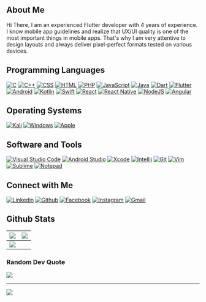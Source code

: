 ## About Me

Hi There, I am an experienced Flutter developer with 4 years of experience. I know mobile app guidelines and realize that UX/UI quality is one of the most important things in mobile apps. That's why I am very attentive to design layouts and always deliver pixel-perfect formats tested on various devices.

## Programming Languages

<p>
    <a href="#"><img alt="C" src="https://img.shields.io/badge/C%20-%232370ED.svg?logo=c&logoColor=white"></a>
    <a href="#"><img alt="C++" src="https://img.shields.io/badge/C++%20-%2300599C.svg?logo=c%2B%2B&logoColor=white"></a>
    <a href="#"><img alt="CSS" src="https://img.shields.io/badge/CSS%20-%231572B6.svg?logo=css3&logoColor=white"></a>
    <a href="#"><img alt="HTML" src="https://img.shields.io/badge/HTML%20-%23E34F26.svg?logo=html5&logoColor=white"></a>
    <a href="#"><img alt="PHP" src="https://img.shields.io/badge/php-%23777BB4.svg?logo=php&logoColor=white"></a>
    <a href="#"><img alt="JavaScript" src="https://img.shields.io/badge/JavaScript%20-%23F7DF1E.svg?logo=javascript&logoColor=black"></a>
    <a href="#"><img alt="Java" src="https://img.shields.io/badge/java-%23ED8B00.svg?logo=java&logoColor=white"></a>
    <a href="#"><img alt="Dart" src="https://img.shields.io/badge/dart-%230175C2.svg?logo=dart&logoColor=white"></a>
    <a href="#"><img alt="Flutter" src="https://img.shields.io/badge/Flutter-%2302569B.svg?logo=Flutter&logoColor=white"></a>
    <a href="#"><img alt="Android" src="https://img.shields.io/badge/android-%2320232a.svg?logo=android&logoColor=%a4c639"></a>
    <a href="#"><img alt="Kotlin" src="https://img.shields.io/badge/kotlin-%230095D5.svg?logo=kotlin&logoColor=white"></a>
    <a href="#"><img alt="Swift" src="https://img.shields.io/badge/swift-F54A2A?logo=swift&logoColor=white"></a>
    <a href="#"><img alt="React" src="https://img.shields.io/badge/react-%2320232a.svg?logo=react&logoColor=%2361DAFB"></a>
    <a href="#"><img alt="React Native" src="https://img.shields.io/badge/react_native-%2320232a.svg?logo=react&logoColor=%2361DAFB"></a>
    <a href="#"><img alt="NodeJS" src="https://img.shields.io/badge/node.js-6DA55F?logo=node.js&logoColor=white"></a>
    <a href="#"><img alt="Angular" src="https://img.shields.io/badge/angular-%23DD0031.svg?logo=angular&logoColor=white"></a>
</p>

## Operating Systems
<p>
	<a href="#"><img alt="Kali" src="https://img.shields.io/badge/Kali_Linux-557C94?logo=kali-linux&logoColor=white"></a>
	<a href="#"><img alt="Windows" src="https://img.shields.io/badge/Windows-0078D6?logo=windows&logoColor=white"></a>
	<a href="#"><img alt="Apple" src="https://img.shields.io/badge/mac%20os-000000?logo=apple&logoColor=white"></a>
</p>

## Software and Tools
<p>
	<a href="#"><img alt="Visual Studio Code" src="https://img.shields.io/badge/Visual%20Studio%20Code-0078d7.svg?logo=visual-studio-code&logoColor=white"></a>
	<a href="#"><img alt="Android Studio" src="https://img.shields.io/badge/Android&nbsp;Studio-000000.svg?logo=androidstudio&logoColor=white"></a>
	<a href="#"><img alt="Xcode" src="https://img.shields.io/badge/Xcode-007ACC?for-the-badge&logo=xcode&logoColor=white"></a>
	<a href="#"><img alt="Intellij" src="https://img.shields.io/badge/IntelliJ&nbsp;IDEA-000000.svg?logo=intellij-idea&logoColor=white"></a>
  	<a href="#"><img alt="Git" src="https://img.shields.io/badge/Git%20-%23F05033.svg?logo=git&logoColor=white"></a>
	<a href="#"><img alt="Vim" src="https://img.shields.io/badge/VIM-%2311AB00.svg?logo=vim&logoColor=white"></a>
	<a href="#"><img alt="Sublime" src="https://img.shields.io/badge/Sublime Text-%23575757.svg?logo=sublime-text&logoColor=important"></a>
	<a href="#"><img alt="Notepad" src="https://img.shields.io/badge/Notepad++-90E59A.svg?logo=notepad%2B%2B&logoColor=black"></a>
	
</p>

## Connect with Me
<p>
  <a href="https://in.linkedin.com/company/madvise-infotech2021"><img alt="Linkedin" title="Hardik Borda Linkedin" src="https://img.shields.io/badge/LinkedIn-0077B5?logo=linkedin&logoColor=white"></a>
  <a href="https://github.com/bordahardik"><img alt="Github" title="Hardik Borda Github" src="https://img.shields.io/badge/GitHub-100000?logo=github&logoColor=white"></a>
  <a href="https://www.facebook.com/HardikBora/"><img alt="Facebook" title="Hardik Borda FB" src="https://img.shields.io/badge/Facebook-1877F2?logo=facebook&logoColor=white"></a>
  <a href="https://www.instagram.com/_hardik_borda/"><img alt="Instagram" title="Hardik Borda Instagram" src="https://img.shields.io/badge/Instagram-E4405F?logo=instagram&logoColor=white"></a>
  <a href="mailto:bordahardik24@gmail.com"><img alt="Gmail" title="Hardik Borda Gmail" src="https://img.shields.io/badge/Gmail-D14836?logo=gmail&logoColor=white"></a>
</p>

## Github Stats

<img src="https://github-readme-stats.vercel.app/api?username=bordahardik&&show_icons=true&count_private=true&theme=github_dark">|<img src="https://github-readme-streak-stats.herokuapp.com/?user=bordahardik&theme=github_dark"/>
|---|---|
<img src="https://github-readme-stats.vercel.app/api/top-langs/?username=bordahardik&layout=compact&theme=github_dark"/>|

### Random Dev Quote
![](https://quotes-github-readme.vercel.app/api?type=horizontal&theme=radical)

---
[![](https://visitcount.itsvg.in/api?id=bordahardik&icon=1&color=0)](https://visitcount.itsvg.in)


